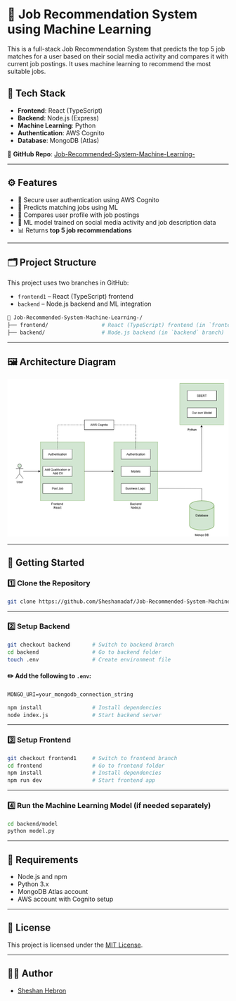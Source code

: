 
# 💼 Job Recommendation System using Machine Learning

This is a full-stack Job Recommendation System that predicts the top 5 job matches for a user based on their social media activity and compares it with current job postings. It uses machine learning to recommend the most suitable jobs.

## 🔧 Tech Stack

- **Frontend**: React (TypeScript)
- **Backend**: Node.js (Express)
- **Machine Learning**: Python
- **Authentication**: AWS Cognito
- **Database**: MongoDB (Atlas)

🔗 **GitHub Repo**: [Job-Recommended-System-Machine-Learning-](https://github.com/Sheshanadaf/Job-Recommended-System-Machine-Learning-)

---

## ⚙️ Features

- 🔐 Secure user authentication using AWS Cognito
- 🤖 Predicts matching jobs using ML
- 📄 Compares user profile with job postings
- 🧠 ML model trained on social media activity and job description data
- 📊 Returns **top 5 job recommendations**

---

## 🗂️ Project Structure

This project uses two branches in GitHub:

- `frontend1` – React (TypeScript) frontend
- `backend` – Node.js backend and ML integration

```bash
📁 Job-Recommended-System-Machine-Learning-/
├── frontend/                 # React (TypeScript) frontend (in `frontend1` branch)
├── backend/                  # Node.js backend (in `backend` branch)

```

---

## 🖼️ Architecture Diagram

![Architecture Diagram](docs/a.png)

---

## 🚀 Getting Started

### 1️⃣ Clone the Repository

```bash
git clone https://github.com/Sheshanadaf/Job-Recommended-System-Machine-Learning-.git
```

---

### 2️⃣ Setup Backend

```bash
git checkout backend       # Switch to backend branch
cd backend                 # Go to backend folder
touch .env                 # Create environment file
```

#### ✏️ Add the following to `.env`:

```
MONGO_URI=your_mongodb_connection_string
```

```bash
npm install                # Install dependencies
node index.js              # Start backend server
```

---

### 3️⃣ Setup Frontend

```bash
git checkout frontend1     # Switch to frontend branch
cd frontend                # Go to frontend folder
npm install                # Install dependencies
npm run dev                # Start frontend app
```

---

### 4️⃣ Run the Machine Learning Model (if needed separately)

```bash
cd backend/model
python model.py
```

---

## 📌 Requirements

- Node.js and npm
- Python 3.x
- MongoDB Atlas account
- AWS account with Cognito setup

---

## 📄 License

This project is licensed under the [MIT License](LICENSE).

---

## 👨‍💻 Author

- [Sheshan Hebron](https://github.com/Sheshanadaf)
